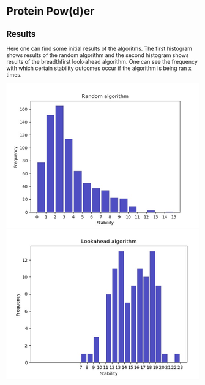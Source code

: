 # Protein Pow(d)er 
## Results

Here one can find some initial results of the algoritms. The first histogram shows results of the random algorithm and the second histogram shows results of the breadthfirst look-ahead algorithm. One can see the frequency with which certain stability outcomes occur if the algorithm is being ran x times.

![example_result](Example_result.png)
![example_result2](example_result2.png)